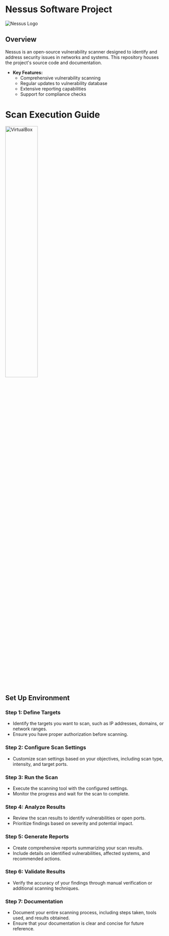 # Nessus Software Project

  ![Nessus Logo](https://imgur.com/9N8N0sm.png)

## Overview

Nessus is an open-source vulnerability scanner designed to identify and address security issues in networks and systems. This repository houses the project's source code and documentation.

- **Key Features:**
  - Comprehensive vulnerability scanning
  - Regular updates to vulnerability database
  - Extensive reporting capabilities
  - Support for compliance checks
 
# Scan Execution Guide

<img src="https://imgur.com/cPDzCwf.png" height="45%" width="45%" alt="VirtualBox"/>

## Set Up Environment

### Step 1: Define Targets

- Identify the targets you want to scan, such as IP addresses, domains, or network ranges.
- Ensure you have proper authorization before scanning.

### Step 2: Configure Scan Settings

- Customize scan settings based on your objectives, including scan type, intensity, and target ports.

### Step 3: Run the Scan

- Execute the scanning tool with the configured settings.
- Monitor the progress and wait for the scan to complete.

### Step 4: Analyze Results

- Review the scan results to identify vulnerabilities or open ports.
- Prioritize findings based on severity and potential impact.

### Step 5: Generate Reports

- Create comprehensive reports summarizing your scan results.
- Include details on identified vulnerabilities, affected systems, and recommended actions.

### Step 6: Validate Results

- Verify the accuracy of your findings through manual verification or additional scanning techniques.

### Step 7: Documentation

- Document your entire scanning process, including steps taken, tools used, and results obtained.
- Ensure that your documentation is clear and concise for future reference.
